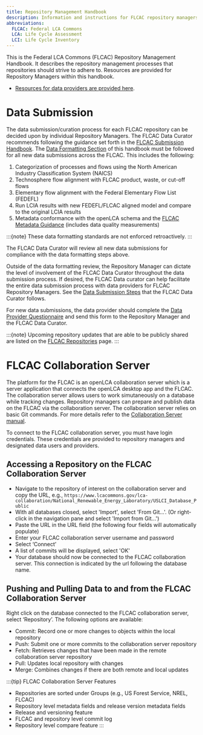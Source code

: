 ```yaml
---
title: Repository Management Handbook
description: Information and instructions for FLCAC repository managers 
abbreviations:
  FLCAC: Federal LCA Commons
  LCA: Life Cycle Assessment
  LCI: Life Cycle Inventory
---
```


This is the Federal LCA Commons (FLCAC) Repository Management Handbook. It describes the repository management processes that repositories should strive to adhere to. Resources are provided for Repository Managers within this handbook.

<!-- - [Resources for data users are provided here](https://flcac-admin.github.io/FLCAC-docs/datauserhandbook). -->
- [Resources for data providers are provided here](https://flcac-admin.github.io/FLCAC-docs/datasubmissionhandbook).

# Data Submission
The data submission/curation process for each FLCAC repository can be decided upon by individual Repository Managers. The FLCAC Data Curator recommends following the guidance set forth in the [FLCAC Submission Handbook](datasubmissionhandbook). The [Data Formatting Section](datasubmissionhandbook#data-formatting) of this handbook must be followed for all new data submissions across the FLCAC. This includes the following:

1.	Categorization of processes and flows using the North American Industry Classification System (NAICS)
2.	Technosphere flow alignment with FLCAC product, waste, or cut-off flows
3.  Elementary flow alignment with the Federal Elementary Flow List (FEDEFL)
4.	Run LCIA results with new FEDEFL/FLCAC aligned model and compare to the original LCIA results
5.  Metadata conformance with the openLCA schema and the [FLCAC Metadata Guidance](metadataguidance) (includes data quality measurements)

:::{note}
These data formatting standards are not enforced retroactively.
:::

The FLCAC Data Curator will review all new data submissions for compliance with the data formatting steps above. 

Outside of the data formatting review, the Repository Manager can dictate the level of involvement of the FLCAC Data Curator throughout the data submission process. If desired, the FLCAC Data curator can help facilitate the entire data submission process with data providers for FLCAC Repository Managers. See the [Data Submission Steps](datasubmissiontoolkit#data-submission-steps) that the FLCAC Data Curator follows.

For new data submissions, the data provider should complete the [Data Provider Questionnaire](datasubmissiontoolkit#data-provider-questionnaire) and send this form to the Repository Manager and the FLCAC Data Curator.

:::{note}
Upcoming repository updates that are able to be publicly shared are listed on the [FLCAC Repositories](FLCAC_Repositories.md) page.
:::

# FLCAC Collaboration Server
The platform for the FLCAC is an openLCA collaboration server which is a server application that connects the openLCA desktop app and the FLCAC. The collaboration server allows users to work simutaneously on a database while tracking changes. Repository managers can prepare and publish data on the FLCAC via the collaboration server.
The collaboration server relies on basic Git commands.
For more details refer to the [Collaboration Server manual](https://greendelta.github.io/lca-collaboration-server-manual/chapter_3.html).

To connect to the FLCAC collaboration server, you must have login credentials. These credentials are provided to repository managers and designated data users and providers.

## Accessing a Repository on the FLCAC Collaboration Server

- Navigate to the repository of interest on the collaboration server and copy the URL, e.g., `https://www.lcacommons.gov/lca-collaboration/National_Renewable_Energy_Laboratory/USLCI_Database_Public`
- With all databases closed, select 'Import', select 'From Git...'. (Or right-click in the navigation pane and select 'Import from Git...')
- Paste the URL in the URL field (the following four fields will automatically populate)
- Enter your FLCAC collaboration server username and password
- Select ‘Connect’
- A list of commits will be displayed, select 'OK'
- Your database should now be connected to the FLCAC collaboration server. This connection is indicated by the url following the database name.

## Pushing and Pulling Data to and from the FLCAC Collaboration Server

Right click on the database connected to the FLCAC collaboration server, select ‘Repository’.
The following options are available:

- Commit: Record one or more changes to objects within the local repository
- Push: Submit one or more commits to the collaboration server repository
- Fetch: Retrieves changes that have been made in the remote collaboration server repository
- Pull: Updates local repository with changes
- Merge: Combines changes if there are both remote and local updates

:::{tip} FLCAC Collaboration Server Features
- Repositories are sorted under Groups (e.g., US Forest Service, NREL, FLCAC)
- Repository level metadata fields and release version metadata fields
- Release and versioning feature
- FLCAC and repository level commit log
- Repository level compare feature
:::
<!-- - # Repository-Level Metadata Guidance-->
